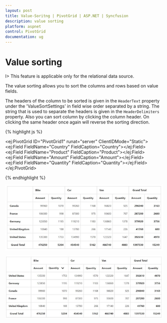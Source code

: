 ```yaml
---
layout: post
title: Value-Soritng | PivotGrid | ASP.NET | Syncfusion
description: value sorting
platform: aspnet
control: PivotGrid
documentation: ug
---
```


# Value sorting

I> This feature is applicable only for the relational data source.

The value sorting allows you to sort the columns and rows based on value fields.

The headers of the column to be sorted is given in the `HeaderText` property under the 'ValueSortSettings' in field wise order separated by a string.  The string that is used to separate the headers is given in the `HeaderDelimiters` property.
Also you can sort column by clicking the column header. On clicking the same header once again will reverse the sorting direction.

{% highlight js %}

<ej:PivotGrid ID="PivotGrid1" runat="server" ClientIDMode="Static">
    <DataSource>
        <Rows>
            <ej:Field FieldName="Country" FieldCaption="Country"></ej:Field>
        </Rows>
        <Columns>
            <ej:Field FieldName="Product" FieldCaption="Product"></ej:Field>
        </Columns>
        <Values>
            <ej:Field FieldName="Amount" FieldCaption="Amount"></ej:Field>
            <ej:Field FieldName="Quantity" FieldCaption="Quantity"></ej:Field>
        </Values>
    </DataSource>
    <ValueSortSettings HeaderText="Bike##Quantity" HeaderDelimiters="##" SortOrder="Descending" />
</ej:PivotGrid>

{% endhighlight %}

![ASP NET pivot grid control before applying value sorting](Value-Sorting_images/Before.png)

![ASP NET pivt grid control after applying value sorting](Value-Sorting_images/After.png)



